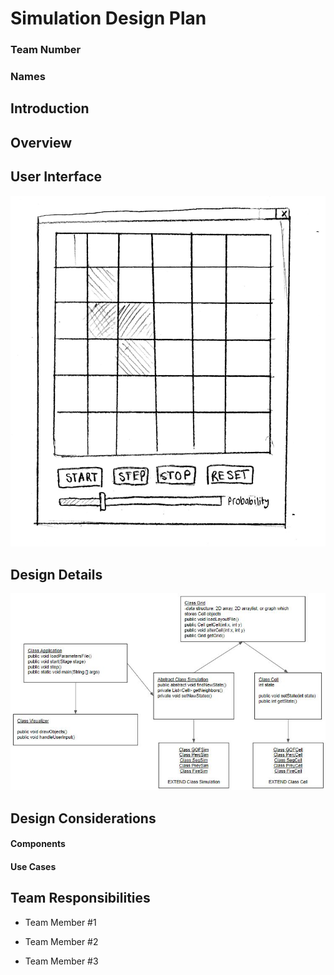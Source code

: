 # Simulation Design Plan
### Team Number
### Names

## Introduction


## Overview


## User Interface

![GUI](./gui.jpg)

## Design Details
![flowchart](./flowchart.JPG)


## Design Considerations

#### Components

#### Use Cases


## Team Responsibilities

 * Team Member #1

 * Team Member #2

 * Team Member #3

